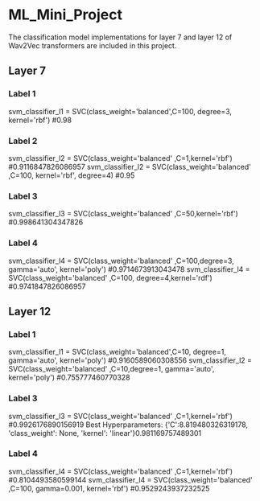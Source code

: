# ML_Mini_Project
The classification model implementations for layer 7 and layer 12 of Wav2Vec transformers are included in this project.

## Layer 7 

### Label 1 
svm_classifier_l1 = SVC(class_weight=\'balanced\',C=100, degree=3, kernel=\'rbf\') #0.98

### Label 2
svm_classifier_l2 = SVC(class_weight=\'balanced\' ,C=1,kernel=\'rbf\') #0.9116847826086957 
svm_classifier_l2 = SVC(class_weight=\'balanced\' ,C=100, kernel=\'rbf\', degree=4) #0.95

### Label 3
svm_classifier_l3 = SVC(class_weight=\'balanced\' ,C=50,kernel=\'rbf\') #0.998641304347826

### Label 4 
svm_classifier_l4 = SVC(class_weight=\'balanced\' ,C=100,degree=3, gamma=\'auto\', kernel=\'poly\') #0.9714673913043478
svm_classifier_l4 = SVC(class_weight=\'balanced\' ,C=100, degree=4,kernel=\'rdf\') #0.9741847826086957

## Layer 12 

### Label 1 
svm_classifier_l1 = SVC(class_weight=\'balanced\',C=10, degree=1, gamma=\'auto\', kernel=\'poly\') #0.9160589060308556
svm_classifier_l2 = SVC(class_weight=\'balanced\' ,C=10,degree=1, gamma=\'auto\', kernel=\'poly\') #0.755777460770328

### Label 3
svm_classifier_l3 = SVC(class_weight=\'balanced\' ,C=1,kernel=\'rbf\') #0.9926176890156919 
Best Hyperparameters: {\'C\':8.819480326319178, \'class_weight\': None, \'kernel\': \'linear\'}0.981169757489301

### Label 4
svm_classifier_l4 = SVC(class_weight=\'balanced\' ,C=1,kernel=\'rbf\') #0.8104493580599144
svm_classifier_l4 = SVC(class_weight='balanced' ,C=100, gamma=0.001, kernel='rbf') #0.9529243937232525
